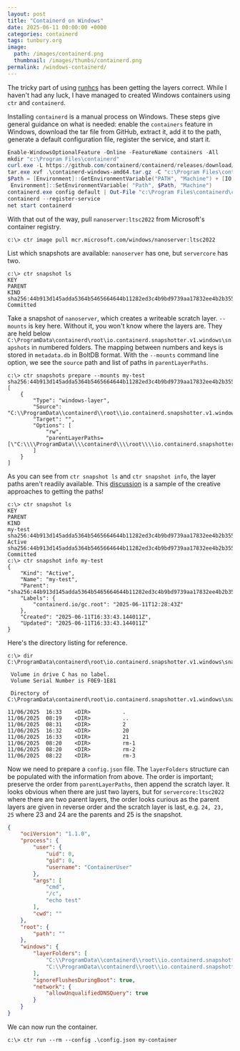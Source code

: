 ```yaml
---
layout: post
title: "Containerd on Windows"
date: 2025-06-11 00:00:00 +0000
categories: containerd
tags: tunbury.org
image:
  path: /images/containerd.png
  thumbnail: /images/thumbs/containerd.png
permalink: /windows-containerd/
---
```


The tricky part of using [runhcs](https://github.com/microsoft/hcsshim/issues/2156) has been getting the layers correct. While I haven't had any luck, I have managed to created Windows containers using `ctr` and `containerd`.

Installing `containerd` is a manual process on Windows. These steps give general guidance on what is needed: enable the `containers` feature in Windows, download the tar file from GitHub, extract it, add it to the path, generate a default configuration file, register the service, and start it.

```powershell
Enable-WindowsOptionalFeature -Online -FeatureName containers -All
mkdir "c:\Program Files\containerd"
curl.exe -L https://github.com/containerd/containerd/releases/download/v2.2.1/containerd-2.2.1-windows-amd64.tar.gz -o containerd-windows-amd64.tar.gz
tar.exe xvf .\containerd-windows-amd64.tar.gz -C "c:\Program Files\containerd"
$Path = [Environment]::GetEnvironmentVariable("PATH", "Machine") + [IO.Path]::PathSeparator + "$Env:ProgramFiles\containerd\bin"
 Environment]::SetEnvironmentVariable( "Path", $Path, "Machine")
containerd.exe config default | Out-File "c:\Program Files\containerd\config.toml" -Encoding ascii
containerd --register-service
net start containerd
```

With that out of the way, pull `nanoserver:ltsc2022` from Microsoft's container registry.

```dos
c:\> ctr image pull mcr.microsoft.com/windows/nanoserver:ltsc2022
```

List which snapshots are available: `nanoserver` has one, but `servercore` has two.

```dos
c:\> ctr snapshot ls
KEY                                                                     PARENT                                                                  KIND
sha256:44b913d145adda5364b5465664644b11282ed3c4b9bd9739aa17832ee4b2b355                                                                         Committed
```

Take a snapshot of `nanoserver`, which creates a writeable scratch layer. `--mounts` is key here. Without it, you won't know where the layers are. They are held below `C:\ProgramData\containerd\root\io.containerd.snapshotter.v1.windows\snapshots` in numbered folders. The mapping between numbers and keys is stored in `metadata.db` in BoltDB format. With the `--mounts` command line option, we see the `source` path and list of paths in `parentLayerPaths`.

```dos
c:\> ctr snapshots prepare --mounts my-test sha256:44b913d145adda5364b5465664644b11282ed3c4b9bd9739aa17832ee4b2b355
[
    {
        "Type": "windows-layer",
        "Source": "C:\\ProgramData\\containerd\\root\\io.containerd.snapshotter.v1.windows\\snapshots\\21",
        "Target": "",
        "Options": [
            "rw",
            "parentLayerPaths=[\"C:\\\\ProgramData\\\\containerd\\\\root\\\\io.containerd.snapshotter.v1.windows\\\\snapshots\\\\20\"]"
        ]
    }
]
```

As you can see from `ctr snapshot ls` and `ctr snapshot info`, the layer paths aren't readily available. This [discussion](https://github.com/containerd/containerd/discussions/10053) is a sample of the creative approaches to getting the paths!

```dos
c:\> ctr snapshot ls
KEY                                                                     PARENT                                                                  KIND
my-test                                                                 sha256:44b913d145adda5364b5465664644b11282ed3c4b9bd9739aa17832ee4b2b355 Active
sha256:44b913d145adda5364b5465664644b11282ed3c4b9bd9739aa17832ee4b2b355                                                                         Committed
c:\> ctr snapshot info my-test
{
    "Kind": "Active",
    "Name": "my-test",
    "Parent": "sha256:44b913d145adda5364b5465664644b11282ed3c4b9bd9739aa17832ee4b2b355",
    "Labels": {
        "containerd.io/gc.root": "2025-06-11T12:28:43Z"
    },
    "Created": "2025-06-11T16:33:43.144011Z",
    "Updated": "2025-06-11T16:33:43.144011Z"
}
```

Here's the directory listing for reference.

```dos
c:\> dir C:\ProgramData\containerd\root\io.containerd.snapshotter.v1.windows\snapshots

 Volume in drive C has no label.
 Volume Serial Number is F0E9-1E81

 Directory of C:\ProgramData\containerd\root\io.containerd.snapshotter.v1.windows\snapshots

11/06/2025  16:33    <DIR>          .
11/06/2025  08:19    <DIR>          ..
11/06/2025  08:31    <DIR>          2
11/06/2025  16:32    <DIR>          20
11/06/2025  16:33    <DIR>          21
11/06/2025  08:20    <DIR>          rm-1
11/06/2025  08:20    <DIR>          rm-2
11/06/2025  08:22    <DIR>          rm-3
```

Now we need to prepare a `config.json` file. The `layerFolders` structure can be populated with the information from above. The order is important; preserve the order from `parentLayerPaths`, then append the scratch layer. It looks obvious when there are just two layers, but for `servercore:ltsc2022` where there are two parent layers, the order looks curious as the parent layers are given in reverse order and the scratch layer is last, e.g. `24, 23, 25` where 23 and 24 are the parents and 25 is the snapshot.

```json
{
    "ociVersion": "1.1.0",
    "process": {
        "user": {
            "uid": 0,
            "gid": 0,
            "username": "ContainerUser"
        },
        "args": [
            "cmd",
            "/c",
            "echo test"
        ],
        "cwd": ""
    },
    "root": {
        "path": ""
    },
    "windows": {
        "layerFolders": [
            "C:\\ProgramData\\containerd\\root\\io.containerd.snapshotter.v1.windows\\snapshots\\20",
            "C:\\ProgramData\\containerd\\root\\io.containerd.snapshotter.v1.windows\\snapshots\\21"
        ],
        "ignoreFlushesDuringBoot": true,
        "network": {
            "allowUnqualifiedDNSQuery": true
        }
    }
}
```

We can now run the container.

```dos
c:\> ctr run --rm --config .\config.json my-container
```
